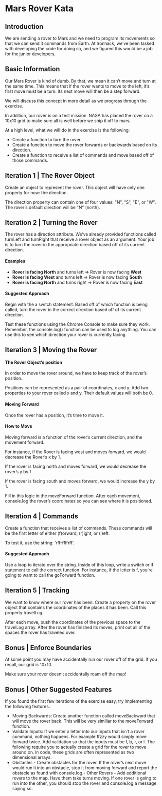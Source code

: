 # Mars Rover Kata
## Introduction
We are sending a rover to Mars and we need to program its movements so that we can send it commands from Earth. At Ironhack, we’ve been tasked with developing the code for doing so, and we figured this would be a job for the junior developers.

## Basic Information
Our Mars Rover is kind of dumb. By that, we mean it can’t move and turn at the same time. This means that if the rover wants to move to the left, it’s first move must be a turn. Its next move will then be a step forward.

We will discuss this concept in more detail as we progress through the exercise.

In addition, our rover is on a test mission. NASA has placed the rover on a 10x10 grid to make sure all is well before we ship it off to mars.

At a high level, what we will do in the exercise is the following:

- Create a function to turn the rover.
- Create a function to move the rover forwards or backwards based on its direction.
- Create a function to receive a list of commands and move based off of those commands.


## Iteration 1 | The Rover Object
Create an object to represent the rover. This object will have only one property for now: the direction.

The direction property can contain one of four values: "N", "S", "E", or "W". The rover’s default direction will be "N" (north).


## Iteration 2 | Turning the Rover
The rover has a direction attribute. We’ve already provided functions called turnLeft and turnRight that receive a rover object as an argument. Your job is to turn the rover in the appropriate direction based off of its current direction.

#### Examples

- **Rover is facing North** and turns left => Rover is now facing **West**
- **Rover is facing West** and turns left => Rover is now facing **South**
- **Rover is facing North** and turns right => Rover is now facing **East**

#### Suggested Approach
Begin with the a switch statement. Based off of which function is being called, turn the rover in the correct direction based off of its current direction.

Test these functions using the Chrome Console to make sure they work. Remember, the console.log() function can be used to log anything. You can use this to see which direction your rover is currently facing.

## Iteration 3 | Moving the Rover
#### The Rover Object’s position
In order to move the rover around, we have to keep track of the rover’s position.

Positions can be represented as a pair of coordinates, x and y. Add two properties to your rover called x and y. Their default values will both be 0.

#### Moving Forward
Once the rover has a position, it’s time to move it.

#### How to Move
Moving forward is a function of the rover’s current direction, and the movement forward.

For instance, if the Rover is facing west and moves forward, we would decrease the Rover’s x by 1.

If the rover is facing north and moves forward, we would decrease the rover’s y by 1.

If the rover is facing south and moves forward, we would increase the y by 1.

Fill in this logic in the moveForward function. After each movement, console.log the rover’s coordinates so you can see where it is positioned.

## Iteration 4 | Commands
Create a function that receives a list of commands. These commands will be the first letter of either (f)orward, (r)ight, or (l)eft.

To test it, use the string: ‘rffrfflfrff’.

#### Suggested Approach

Use a loop to iterate over the string. Inside of this loop, write a switch or if statement to call the correct function. For instance, if the letter is f, you’re going to want to call the goForward function.

## Iteration 5 | Tracking
We want to know where our rover has been. Create a property on the rover object that contains the coordinates of the places it has been. Call this property travelLog.

After each move, push the coordinates of the previous space to the travelLog array. After the rover has finished its moves, print out all of the spaces the rover has traveled over.

## Bonus | Enforce Boundaries
At some point you may have accidentally run our rover off of the grid. If you recall, our grid is 10x10.

Make sure your rover doesn’t accidentally roam off the map!

## Bonus | Other Suggested Features
If you found the first few iterations of the exercise easy, try implementing the following features:
- Moving Backwards: Create another function called moveBackward that will move the rover back. This will be very similiar to the moveForward function.
- Validate Inputs: If we enter a letter into our inputs that isn’t a rover command, nothing happens. For example ffzzy would simply move forward twice. Add validation so that the inputs must be f, b, r, or l.
The following require you to actually create a grid for the rover to move around on. In code, these grids are often represented as two dimensional arrays.
- Obstacles - Create obstacles for the rover. If the rover’s next move would run it into an obstacle, stop it from moving forward and report the obstacle as found with console.log.- Other Rovers - Add additional rovers to the map. Have them take turns moving. If one rover is going to run into the other, you should stop the rover and console.log a message saying so.
